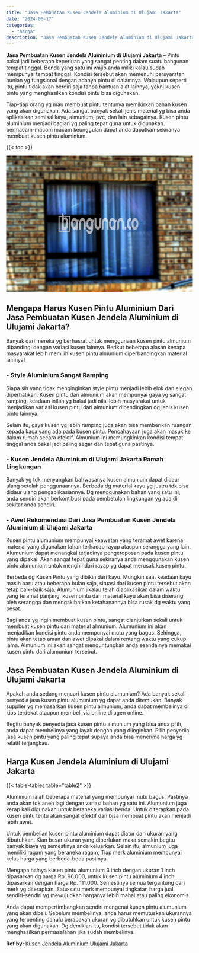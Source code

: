```yaml
---
title: "Jasa Pembuatan Kusen Jendela Aluminium di Ulujami Jakarta"
date: "2024-06-17"
categories: 
  - "harga"
description: "Jasa Pembuatan Kusen Jendela Aluminium di Ulujami Jakarta. Anda dapat mempertimbangkan sendiri mengenai kusen pintu alumunium yang akan dibeli. Sebelum membe..."
---
```


**Jasa Pembuatan Kusen Jendela Aluminium di Ulujami Jakarta** – Pintu bakal jadi beberapa keperluan yang sangat penting dalam suatu bangunan tempat tinggal. Benda yang satu ini wajib anda miliki kalau sudah mempunyai tempat tinggal. Kondisi tersebut akan memenuhi persyaratan hunian yg fungsional dengan adanya pintu di dalamnya. Walaupun seperti itu, pintu tidak akan berdiri saja tanpa bantuan alat lainnya, yakni kusen pintu yang menghasilkan kondisi pintu bisa digunakan.

Tiap-tiap orang yg mau membuat pintu tentunya memikirkan bahan kusen yang akan digunakan. Ada sangat banyak sekali jenis material yg bisa anda aplikasikan semisal kayu, almunium, pvc, dan lain sebagainya. Kusen pintu aluminium menjadi bagian yg paling tepat guna untuk digunakan. bermacam-macam macam keunggulan dapat anda dapatkan sekiranya membuat kusen pintu aluminium.

{{< toc >}}

![Jasa Pembuatan Kusen Jendela Aluminium di Ulujami Jakarta](/images/harga-kusen-jendela-alumunium-10.png)

## Mengapa Harus Kusen Pintu Aluminium Dari Jasa Pembuatan Kusen Jendela Aluminium di Ulujami Jakarta?

Banyak dari mereka yg berhasrat untuk menggunaan kusen pintu almunium dibandingi dengan variasi kusen lainnya. Berikut beberapa alasan kenapa masyarakat lebih memilih kusen pintu almunium diperbandingkan material lainnya!

### \- Style Aluminium Sangat Ramping

Siapa sih yang tidak menginginkan style pintu menjadi lebih elok dan elegan diperhatikan. Kusen pintu dari almunium akan mempunyai gaya yg sangat ramping, keadaan inilah yg bakal jadi nilai lebih masyarakat untuk menjadikan variasi kusen pintu dari almunium dibandingkan dg jenis kusen pintu lainnya.

Selain itu, gaya kusen yg lebih ramping juga akan bisa memberikan ruangan kepada kaca yang ada pada kusen pintu. Pencahayaan juga akan masuk ke dalam rumah secara efektif. Almunium ini memungkinkan kondisi tempat tinggal anda bakal jadi paling segar dan tepat guna pastinya.

### \- Kusen Jendela Aluminium di Ulujami Jakarta Ramah Lingkungan

Banyak yg tdk menyangkan bahwasanya kusen almunium dapat didaur ulang setelah penggunaannya. Berbeda dg material kayu yg justru tdk bisa didaur ulang pengaplikasiannya. Dg menggunakan bahan yang satu ini, anda sendiri akan berkontibusi pada pembetulan lingkungan yg ada di sekitar anda sendiri.

### \- Awet Rekomendasi Dari Jasa Pembuatan Kusen Jendela Aluminium di Ulujami Jakarta

Kusen pintu alumunium mempunyai keawetan yang teramat awet karena material yang digunakan tahan terhadap rayap ataupun serangga yang lain. Alumunium dapat menangkal terjadinya pengeroposan pada kusen pintu yang dipakai. Akan sangat tepat guna sekiranya anda menggunakan kusen pintu alumunium untuk menghindari rayap yg dapat merusak kusen pintu.

Berbeda dg Kusen Pintu yang dibikin dari kayu. Mungkin saat keadaan kayu masih baru atau beberapa bulan saja, situasi dari kusen pintu tersebut akan tetap baik-baik saja. Alumunium jikalau telah diaplikasikan dalam waktu yang teramat panjang, kusen pintu dari material kayu akan bisa diserang oleh serangga dan mengakibatkan ketahanannya bisa rusak dg waktu yang pesat.

Bagi anda yg ingin membuat kusen pintu, sangat dianjurkan sekali untuk membuat kusen pintu dari material almunium. Alumunium ini akan menjadikan kondisi pintu anda mempunyai mutu yang bagus. Sehingga, pintu akan tetap aman dan awet dipakai dalam rentang waktu yang cukup lama. Almunium ini akan sangat menguntungkan anda seandainya memakai kusen pintu dari alumunium tersebut.

## Jasa Pembuatan Kusen Jendela Aluminium di Ulujami Jakarta

Apakah anda sedang mencari kusen pintu alumunium? Ada banyak sekali penyedia jasa kusen pintu alumunium yg dapat anda ditemukan. Banyak supplier yg memasarkan kusen pintu almunium, anda dapat membelinya di kios terdekat ataupun membeli via online di agen online.

Begitu banyak penyedia jasa kusen pintu almunium yang bisa anda pilih, anda dapat membelinya yang layak dengan yang diinginkan. Pilih penyedia jasa kusen pintu yang paling tepat supaya anda bisa menerima harga yg relatif terjangkau.

## Harga Kusen Jendela Aluminium di Ulujami Jakarta

{{< table-tables table="table2" >}}

Aluminium ialah beberapa material yang mempunyai mutu bagus. Pastinya anda akan tdk aneh lagi dengan variasi bahan yg satu ini. Alumunium juga kerap kali digunakan untuk beraneka variasi benda. Untuk diterapkan pada kusen pintu tentu akan sangat efektif dan bisa membuat pintu akan menjadi lebih awet.

Untuk pembelian kusen pintu aluminium dapat diatur dari ukuran yang dibutuhkan. Kian besar ukuran yang diperlukan maka semakin begitu banyak biaya yg semestinya anda keluarkan. Selain itu, almunium juga memiliki ragam yang beraneka ragam, Tiap merk aluminium mempunyai kelas harga yang berbeda-beda pastinya.

Mengapa halnya kusen pintu alumunium 3 inch dengan ukuran 1 inch dipasarkan dg harga Rp. 96.000, untuk kusen pintu aluminium 4 inch dipasarkan dengan harga Rp. 111.000. Semestinya semua tergantung dari merk yg diterapkan. Satu-satu merk mempunyai tingkatan harga jual sendiri-sendiri yg mewujudkan harganya lebih mahal atau paling ekonomis.

Anda dapat mempertimbangkan sendiri mengenai kusen pintu alumunium yang akan dibeli. Sebelum membelinya, anda harus memutuskan ukurannya yang terpenting dahulu berapakah ukuran yg dibutuhkan untuk kusen pintu yang akan digunakan. Dg demikian itu, kondisi tersebut tidak akan menghasilkan permasalahan jika sudah membelinya.

**Ref by:** [Kusen Jendela Aluminium Ulujami Jakarta](https://id.wikipedia.org/wiki/Kusen)
